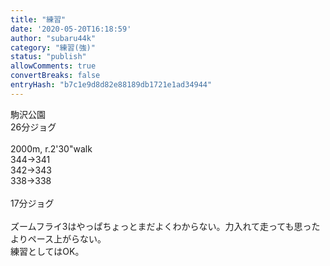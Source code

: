 ```yaml
---
title: "練習"
date: '2020-05-20T16:18:59'
author: "subaru44k"
category: "練習(強)"
status: "publish"
allowComments: true
convertBreaks: false
entryHash: "b7c1e9d8d82e88189db1721e1ad34944"
---
```

駒沢公園<br>
26分ジョグ<br>
<br>
2000m, r.2'30"walk<br>
344→341<br>
342→343<br>
338→338<br>
<br>
17分ジョグ<br>
<br>
ズームフライ3はやっぱちょっとまだよくわからない。力入れて走っても思ったよりペース上がらない。<br>
練習としてはOK。
